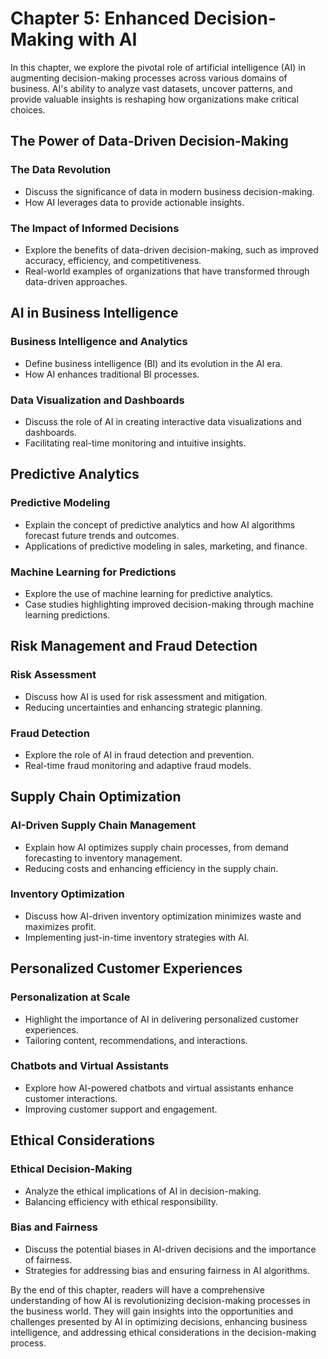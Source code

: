 Chapter 5: Enhanced Decision-Making with AI
===========================================

In this chapter, we explore the pivotal role of artificial intelligence (AI) in augmenting decision-making processes across various domains of business. AI's ability to analyze vast datasets, uncover patterns, and provide valuable insights is reshaping how organizations make critical choices.

The Power of Data-Driven Decision-Making
----------------------------------------

### The Data Revolution

* Discuss the significance of data in modern business decision-making.
* How AI leverages data to provide actionable insights.

### The Impact of Informed Decisions

* Explore the benefits of data-driven decision-making, such as improved accuracy, efficiency, and competitiveness.
* Real-world examples of organizations that have transformed through data-driven approaches.

AI in Business Intelligence
---------------------------

### Business Intelligence and Analytics

* Define business intelligence (BI) and its evolution in the AI era.
* How AI enhances traditional BI processes.

### Data Visualization and Dashboards

* Discuss the role of AI in creating interactive data visualizations and dashboards.
* Facilitating real-time monitoring and intuitive insights.

Predictive Analytics
--------------------

### Predictive Modeling

* Explain the concept of predictive analytics and how AI algorithms forecast future trends and outcomes.
* Applications of predictive modeling in sales, marketing, and finance.

### Machine Learning for Predictions

* Explore the use of machine learning for predictive analytics.
* Case studies highlighting improved decision-making through machine learning predictions.

Risk Management and Fraud Detection
-----------------------------------

### Risk Assessment

* Discuss how AI is used for risk assessment and mitigation.
* Reducing uncertainties and enhancing strategic planning.

### Fraud Detection

* Explore the role of AI in fraud detection and prevention.
* Real-time fraud monitoring and adaptive fraud models.

Supply Chain Optimization
-------------------------

### AI-Driven Supply Chain Management

* Explain how AI optimizes supply chain processes, from demand forecasting to inventory management.
* Reducing costs and enhancing efficiency in the supply chain.

### Inventory Optimization

* Discuss how AI-driven inventory optimization minimizes waste and maximizes profit.
* Implementing just-in-time inventory strategies with AI.

Personalized Customer Experiences
---------------------------------

### Personalization at Scale

* Highlight the importance of AI in delivering personalized customer experiences.
* Tailoring content, recommendations, and interactions.

### Chatbots and Virtual Assistants

* Explore how AI-powered chatbots and virtual assistants enhance customer interactions.
* Improving customer support and engagement.

Ethical Considerations
----------------------

### Ethical Decision-Making

* Analyze the ethical implications of AI in decision-making.
* Balancing efficiency with ethical responsibility.

### Bias and Fairness

* Discuss the potential biases in AI-driven decisions and the importance of fairness.
* Strategies for addressing bias and ensuring fairness in AI algorithms.

By the end of this chapter, readers will have a comprehensive understanding of how AI is revolutionizing decision-making processes in the business world. They will gain insights into the opportunities and challenges presented by AI in optimizing decisions, enhancing business intelligence, and addressing ethical considerations in the decision-making process.
